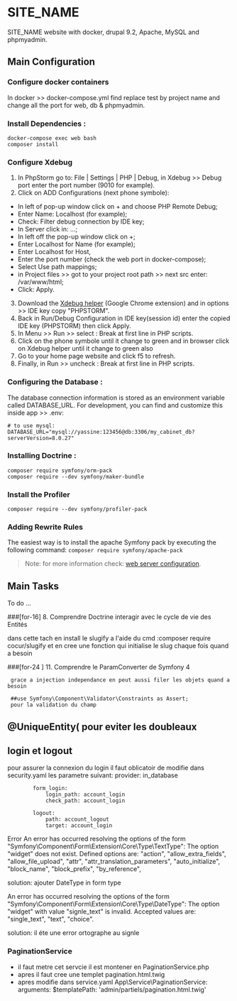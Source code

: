 # SITE_NAME

SITE_NAME website with docker, drupal 9.2, Apache, MySQL and phpmyadmin.


## Main Configuration

### Configure docker containers

In docker >> docker-compose.yml find replace test by project name and change all the port for web, db & phpmyadmin.


### Install Dependencies :

```
docker-compose exec web bash
composer install
```


### Configure Xdebug

1. In PhpStorm go to: File | Settings | PHP | Debug, in Xdebug >> Debug port enter the port number (9010 for example).
2. Click on ADD Configurations (next phone symbole):
  - In left of pop-up window click on + and choose PHP Remote Debug;
  - Enter Name: Localhost (for example);
  - Check: Filter debug connection by IDE key;
  - In Server click in: ...;
  - In left off the pop-up window click on +;
  - Enter Localhost for Name (for example);
  - Enter Localhost for Host,
  - Enter the port number (check the web port in docker-compose);
  - Select Use path mappings;
  - in Project files >> got to your project root path >> next src enter: /var/www/html;
  - Click: Apply.
3. Download the [Xdebug helper](https://chrome.google.com/webstore/detail/xdebug-helper/eadndfjplgieldjbigjakmdgkmoaaaoc) (Google Chrome extension) and in options >> IDE key copy "PHPSTORM".
4. Back in Run/Debug Configuration in IDE key(session id) enter the copied IDE key (PHPSTORM) then click Apply.
5. In Menu >> Run >> select : Break at first line in PHP scripts.
6. Click on the phone symbole until it change to green and in browser click on Xdebug helper until it change to green also
7. Go to your home page website and click f5 to refresh.
8. Finally, in Run >> uncheck : Break at first line in PHP scripts.


### Configuring the Database :

The database connection information is stored as an environment variable called DATABASE_URL. 
For development, you can find and customize this inside app >> .env:

```
# to use mysql:
DATABASE_URL="mysql://yassine:123456@db:3306/my_cabinet_db?serverVersion=8.0.27"
```


### Installing Doctrine :

```
composer require symfony/orm-pack
composer require --dev symfony/maker-bundle
```


### Install the Profiler

`composer require --dev symfony/profiler-pack`


### Adding Rewrite Rules

The easiest way is to install the apache Symfony pack by executing the following command: `composer require symfony/apache-pack`
> Note: for more information check: [web server configuration](https://symfony.com/doc/current/setup/web_server_configuration.html).


## Main Tasks

To do ...

###[for-16] 8. Comprendre Doctrine interagir avec le cycle de vie des Entités

dans cette tach en install le slugify  a l'aide du cmd :composer require cocur/slugify
 et en cree une fonction qui initialise le slug chaque fois quand a besoin

  ###[for-24 ] 11. Comprendre le ParamConverter de Symfony 4

     grace a injection independance en peut aussi filer les objets quand a besoin

     ##use Symfony\Component\Validator\Constraints as Assert;
     pour la validation du champ 

## @UniqueEntity(   pour eviter les doubleaux 

## login et logout
  pour assurer la connexion du login il faut oblicatoir de modifie dans security.yaml les parametre suivant: provider: in_database

            form_login: 
                login_path: account_login
                check_path: account_login

            logout:
                path: account_logout
                target: account_login

Error An error has occurred resolving the options of the form "Symfony\Component\Form\Extension\Core\Type\TextType": The option "widget" does not exist. Defined options are: "action", "allow_extra_fields", "allow_file_upload", "attr", "attr_translation_parameters", "auto_initialize", "block_name", "block_prefix", "by_reference", 

solution: ajouter DateType in form type

An error has occurred resolving the options of the form "Symfony\Component\Form\Extension\Core\Type\DateType": The option "widget" with value "signle_text" is invalid. Accepted values are: "single_text", "text", "choice".

solution: il éte une error ortographe au signle 

### PaginationService

- il faut metre cet servcie il est montener en PaginationService.php
- apres il faut cree une templet pagination.html.twig
- apres modifie dans service.yaml
    App\Service\PaginationService:
        arguments:
            $templatePath: 'admin/partiels/pagination.html.twig'